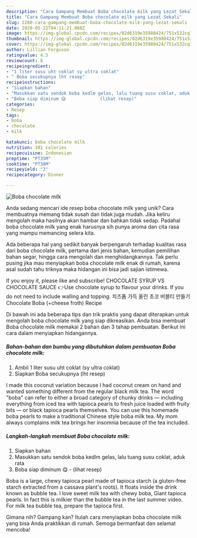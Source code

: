 ```yaml
---
description: "Cara Gampang Membuat Boba chocolate milk yang Lezat Sekali"
title: "Cara Gampang Membuat Boba chocolate milk yang Lezat Sekali"
slug: 2280-cara-gampang-membuat-boba-chocolate-milk-yang-lezat-sekali
date: 2020-05-22T04:11:21.068Z
image: https://img-global.cpcdn.com/recipes/02d6319e35980424/751x532cq70/boba-chocolate-milk-foto-resep-utama.jpg
thumbnail: https://img-global.cpcdn.com/recipes/02d6319e35980424/751x532cq70/boba-chocolate-milk-foto-resep-utama.jpg
cover: https://img-global.cpcdn.com/recipes/02d6319e35980424/751x532cq70/boba-chocolate-milk-foto-resep-utama.jpg
author: Lillian Ferguson
ratingvalue: 4.5
reviewcount: 8
recipeingredient:
- "1 liter susu uht coklat sy ultra coklat"
- " Boba secukupnya lht resep"
recipeinstructions:
- "Siapkan bahan"
- "Masukkan satu sendok boba kedlm gelas, lalu tuang susu coklat, aduk rata"
- "Boba siap diminum 😋             (lihat resep)"
categories:
- Resep
tags:
- boba
- chocolate
- milk

katakunci: boba chocolate milk 
nutrition: 101 calories
recipecuisine: Indonesian
preptime: "PT35M"
cooktime: "PT38M"
recipeyield: "3"
recipecategory: Dinner

---
```



![Boba chocolate milk](https://img-global.cpcdn.com/recipes/02d6319e35980424/751x532cq70/boba-chocolate-milk-foto-resep-utama.jpg)

Anda sedang mencari ide resep boba chocolate milk yang unik? Cara membuatnya memang tidak susah dan tidak juga mudah. Jika keliru mengolah maka hasilnya akan hambar dan bahkan tidak sedap. Padahal boba chocolate milk yang enak harusnya sih punya aroma dan cita rasa yang mampu memancing selera kita.

Ada beberapa hal yang sedikit banyak berpengaruh terhadap kualitas rasa dari boba chocolate milk, pertama dari jenis bahan, kemudian pemilihan bahan segar, hingga cara mengolah dan menghidangkannya. Tak perlu pusing jika mau menyiapkan boba chocolate milk enak di rumah, karena asal sudah tahu triknya maka hidangan ini bisa jadi sajian istimewa.

If you enjoy it, please like and subscribe! CHOCOLATE SYRUP VS CHOCOLATE SAUCE 👉Use chocolate syrup to flavour your drinks. If you do not need to include walling and topping. 치즈폼 가득 올린 초코 버블티 만들기 Chocolate Boba (+cheese froth) Recipe


Di bawah ini ada beberapa tips dan trik praktis yang dapat diterapkan untuk mengolah boba chocolate milk yang siap dikreasikan. Anda bisa membuat Boba chocolate milk memakai 2 bahan dan 3 tahap pembuatan. Berikut ini cara dalam menyiapkan hidangannya.

<!--inarticleads1-->

##### Bahan-bahan dan bumbu yang dibutuhkan dalam pembuatan Boba chocolate milk:

1. Ambil 1 liter susu uht coklat (sy ultra coklat)
1. Siapkan  Boba secukupnya (lht resep)


I made this coconut variation because I had coconut cream on hand and wanted something different from the regular black milk tea. The word &#34;boba&#34; can refer to either a broad category of chunky drinks — including everything from iced tea with tapioca pearls to fresh juice loaded with fruity bits — or black tapioca pearls themselves. You can use this homemade boba pearls to make a traditional Chinese style boba milk tea. My mom always complains milk tea brings her insomnia because of the tea included. 

<!--inarticleads2-->

##### Langkah-langkah membuat Boba chocolate milk:

1. Siapkan bahan
1. Masukkan satu sendok boba kedlm gelas, lalu tuang susu coklat, aduk rata
1. Boba siap diminum 😋 -             (lihat resep)


Boba is a large, chewy tapioca pearl made of tapioca starch (a gluten-free starch extracted from a cassava plant&#39;s roots). It floats inside the drink known as bubble tea. I love sweet milk tea with chewy boba, Giant tapioca pearls. In fact this is milkier than the bubble tea in the last summer video. For milk tea bubble tea, prepare the tapioca first. 

Gimana nih? Gampang kan? Itulah cara menyiapkan boba chocolate milk yang bisa Anda praktikkan di rumah. Semoga bermanfaat dan selamat mencoba!
